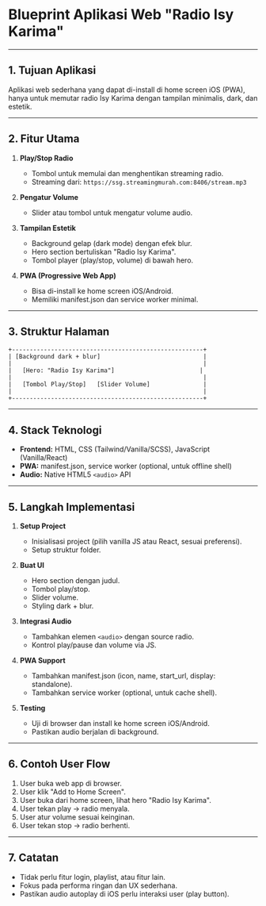 # Blueprint Aplikasi Web "Radio Isy Karima"

---

## 1. Tujuan Aplikasi
Aplikasi web sederhana yang dapat di-install di home screen iOS (PWA), hanya untuk memutar radio Isy Karima dengan tampilan minimalis, dark, dan estetik.

---

## 2. Fitur Utama

1. **Play/Stop Radio**
   - Tombol untuk memulai dan menghentikan streaming radio.
   - Streaming dari: `https://ssg.streamingmurah.com:8406/stream.mp3`

2. **Pengatur Volume**
   - Slider atau tombol untuk mengatur volume audio.

3. **Tampilan Estetik**
   - Background gelap (dark mode) dengan efek blur.
   - Hero section bertuliskan "Radio Isy Karima".
   - Tombol player (play/stop, volume) di bawah hero.

4. **PWA (Progressive Web App)**
   - Bisa di-install ke home screen iOS/Android.
   - Memiliki manifest.json dan service worker minimal.

---

## 3. Struktur Halaman

```
+------------------------------------------------------+
| [Background dark + blur]                             |
|                                                      |
|   [Hero: "Radio Isy Karima"]                        |
|                                                      |
|   [Tombol Play/Stop]   [Slider Volume]               |
|                                                      |
+------------------------------------------------------+
```

---

## 4. Stack Teknologi

- **Frontend:** HTML, CSS (Tailwind/Vanilla/SCSS), JavaScript (Vanilla/React)
- **PWA:** manifest.json, service worker (optional, untuk offline shell)
- **Audio:** Native HTML5 `<audio>` API

---

## 5. Langkah Implementasi

1. **Setup Project**
   - Inisialisasi project (pilih vanilla JS atau React, sesuai preferensi).
   - Setup struktur folder.

2. **Buat UI**
   - Hero section dengan judul.
   - Tombol play/stop.
   - Slider volume.
   - Styling dark + blur.

3. **Integrasi Audio**
   - Tambahkan elemen `<audio>` dengan source radio.
   - Kontrol play/pause dan volume via JS.

4. **PWA Support**
   - Tambahkan manifest.json (icon, name, start_url, display: standalone).
   - Tambahkan service worker (optional, untuk cache shell).

5. **Testing**
   - Uji di browser dan install ke home screen iOS/Android.
   - Pastikan audio berjalan di background.

---

## 6. Contoh User Flow

1. User buka web app di browser.
2. User klik "Add to Home Screen".
3. User buka dari home screen, lihat hero "Radio Isy Karima".
4. User tekan play → radio menyala.
5. User atur volume sesuai keinginan.
6. User tekan stop → radio berhenti.

---

## 7. Catatan

- Tidak perlu fitur login, playlist, atau fitur lain.
- Fokus pada performa ringan dan UX sederhana.
- Pastikan audio autoplay di iOS perlu interaksi user (play button).
